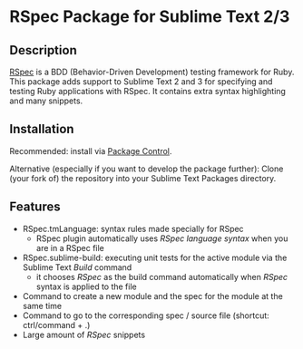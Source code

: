 # RSpec Package for Sublime Text 2/3

## Description

[RSpec](rspec) is a BDD (Behavior-Driven Development) testing framework for Ruby. This package adds support to Sublime Text 2 and 3 for specifying and testing Ruby applications with RSpec. It contains extra syntax highlighting and many snippets.

[rspec]: http://rspec.info/

## Installation

Recommended: install via [Package Control][package-control].

Alternative (especially if you want to develop the package further): Clone (your fork of) the repository into your Sublime Text Packages directory.

[package-control]: https://sublime.wbond.net/

## Features

* RSpec.tmLanguage: syntax rules made specially for RSpec
   * RSpec plugin automatically uses *RSpec language syntax* when you are in a RSpec file
* RSpec.sublime-build: executing unit tests for the active module via the Sublime Text *Build* command
   * it chooses *RSpec* as the build command automatically when *RSpec* syntax is applied to the file
* Command to create a new module and the spec for the module at the same time
* Command to go to the corresponding spec / source file (shortcut: ctrl/command + .)
* Large amount of *RSpec* snippets
